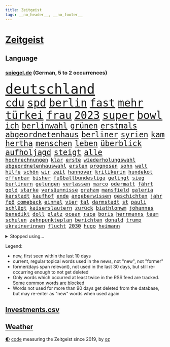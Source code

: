 ```yaml
---
title: Zeitgeist
tags: __no_header__, __no_footer__
---
```


# [Zeitgeist](https://oliz.io/zeitgeist/)

## Language

<h3><a href="https://www.spiegel.de" target="_blank">spiegel.de</a> (German, 5 to 2 occurrences)</h3>
<p style="font-family:monospace">
<span style="font-size:32pt"><a href="news_links.html#deutschland" class="current">deutschland</a></span>
<br>
<span style="font-size:25pt"><a href="news_links.html#cdu" class="current">cdu</a></span>
<span style="font-size:25pt"><a href="news_links.html#spd" class="current">spd</a></span>
<span style="font-size:25pt"><a href="news_links.html#berlin" class="current">berlin</a></span>
<span style="font-size:25pt"><a href="news_links.html#fast" class="current">fast</a></span>
<span style="font-size:25pt"><a href="news_links.html#mehr" class="current">mehr</a></span>
<span style="font-size:25pt"><a href="news_links.html#türkei" class="current">türkei</a></span>
<span style="font-size:25pt"><a href="news_links.html#frau" class="current">frau</a></span>
<span style="font-size:25pt"><a href="news_links.html#2023" class="current">2023</a></span>
<span style="font-size:25pt"><a href="news_links.html#super" class="current">super</a></span>
<span style="font-size:25pt"><a href="news_links.html#bowl" class="current">bowl</a></span>
<br>
<span style="font-size:18pt"><a href="news_links.html#ich" class="current">ich</a></span>
<span style="font-size:18pt"><a href="news_links.html#berlinwahl" class="current">berlinwahl</a></span>
<span style="font-size:18pt"><a href="news_links.html#grünen" class="current">grünen</a></span>
<span style="font-size:18pt"><a href="news_links.html#erstmals" class="current">erstmals</a></span>
<span style="font-size:18pt"><a href="news_links.html#abgeordnetenhaus" class="current">abgeordnetenhaus</a></span>
<span style="font-size:18pt"><a href="news_links.html#berliner" class="current">berliner</a></span>
<span style="font-size:18pt"><a href="news_links.html#syrien" class="current">syrien</a></span>
<span style="font-size:18pt"><a href="news_links.html#kam" class="current">kam</a></span>
<span style="font-size:18pt"><a href="news_links.html#hertha" class="current">hertha</a></span>
<span style="font-size:18pt"><a href="news_links.html#menschen" class="current">menschen</a></span>
<span style="font-size:18pt"><a href="news_links.html#leben" class="current">leben</a></span>
<span style="font-size:18pt"><a href="news_links.html#überblick" class="current">überblick</a></span>
<span style="font-size:18pt"><a href="news_links.html#aufholjagd" class="current">aufholjagd</a></span>
<span style="font-size:18pt"><a href="news_links.html#steigt" class="current">steigt</a></span>
<span style="font-size:18pt"><a href="news_links.html#alle" class="current">alle</a></span>
<br>
<span style="font-size:12pt"><a href="news_links.html#hochrechnungen" class="new">hochrechnungen</a></span>
<span style="font-size:12pt"><a href="news_links.html#klar" class="current">klar</a></span>
<span style="font-size:12pt"><a href="news_links.html#erste" class="current">erste</a></span>
<span style="font-size:12pt"><a href="news_links.html#wiederholungswahl" class="current">wiederholungswahl</a></span>
<span style="font-size:12pt"><a href="news_links.html#abgeordnetenhauswahl" class="current">abgeordnetenhauswahl</a></span>
<span style="font-size:12pt"><a href="news_links.html#ersten" class="current">ersten</a></span>
<span style="font-size:12pt"><a href="news_links.html#prognosen" class="current">prognosen</a></span>
<span style="font-size:12pt"><a href="news_links.html#sohn" class="current">sohn</a></span>
<span style="font-size:12pt"><a href="news_links.html#welt" class="current">welt</a></span>
<span style="font-size:12pt"><a href="news_links.html#hilfe" class="current">hilfe</a></span>
<span style="font-size:12pt"><a href="news_links.html#schön" class="current">schön</a></span>
<span style="font-size:12pt"><a href="news_links.html#wir" class="current">wir</a></span>
<span style="font-size:12pt"><a href="news_links.html#zeit" class="current">zeit</a></span>
<span style="font-size:12pt"><a href="news_links.html#hannover" class="current">hannover</a></span>
<span style="font-size:12pt"><a href="news_links.html#kritikerin" class="new">kritikerin</a></span>
<span style="font-size:12pt"><a href="news_links.html#hundekot" class="new">hundekot</a></span>
<span style="font-size:12pt"><a href="news_links.html#offenbar" class="current">offenbar</a></span>
<span style="font-size:12pt"><a href="news_links.html#bisher" class="current">bisher</a></span>
<span style="font-size:12pt"><a href="news_links.html#fußballbundesliga" class="current">fußballbundesliga</a></span>
<span style="font-size:12pt"><a href="news_links.html#gelingt" class="current">gelingt</a></span>
<span style="font-size:12pt"><a href="news_links.html#sieg" class="current">sieg</a></span>
<span style="font-size:12pt"><a href="news_links.html#berlinern" class="new">berlinern</a></span>
<span style="font-size:12pt"><a href="news_links.html#gelungen" class="current">gelungen</a></span>
<span style="font-size:12pt"><a href="news_links.html#verlassen" class="current">verlassen</a></span>
<span style="font-size:12pt"><a href="news_links.html#marco" class="current">marco</a></span>
<span style="font-size:12pt"><a href="news_links.html#odermatt" class="new">odermatt</a></span>
<span style="font-size:12pt"><a href="news_links.html#fährt" class="current">fährt</a></span>
<span style="font-size:12pt"><a href="news_links.html#gold" class="current">gold</a></span>
<span style="font-size:12pt"><a href="news_links.html#starke" class="current">starke</a></span>
<span style="font-size:12pt"><a href="news_links.html#versäumnisse" class="current">versäumnisse</a></span>
<span style="font-size:12pt"><a href="news_links.html#graham" class="current">graham</a></span>
<span style="font-size:12pt"><a href="news_links.html#mansfield" class="new">mansfield</a></span>
<span style="font-size:12pt"><a href="news_links.html#galeria" class="current">galeria</a></span>
<span style="font-size:12pt"><a href="news_links.html#karstadt" class="current">karstadt</a></span>
<span style="font-size:12pt"><a href="news_links.html#kaufhof" class="current">kaufhof</a></span>
<span style="font-size:12pt"><a href="news_links.html#ende" class="current">ende</a></span>
<span style="font-size:12pt"><a href="news_links.html#angeberwissen" class="current">angeberwissen</a></span>
<span style="font-size:12pt"><a href="news_links.html#geschichten" class="current">geschichten</a></span>
<span style="font-size:12pt"><a href="news_links.html#jahr" class="current">jahr</a></span>
<span style="font-size:12pt"><a href="news_links.html#fpö" class="current">fpö</a></span>
<span style="font-size:12pt"><a href="news_links.html#comeback" class="current">comeback</a></span>
<span style="font-size:12pt"><a href="news_links.html#einmal" class="current">einmal</a></span>
<span style="font-size:12pt"><a href="news_links.html#vier" class="current">vier</a></span>
<span style="font-size:12pt"><a href="news_links.html#tal" class="new">tal</a></span>
<span style="font-size:12pt"><a href="news_links.html#darmstadt" class="new">darmstadt</a></span>
<span style="font-size:12pt"><a href="news_links.html#st" class="current">st</a></span>
<span style="font-size:12pt"><a href="news_links.html#pauli" class="current">pauli</a></span>
<span style="font-size:12pt"><a href="news_links.html#schlägt" class="current">schlägt</a></span>
<span style="font-size:12pt"><a href="news_links.html#kaiserslautern" class="current">kaiserslautern</a></span>
<span style="font-size:12pt"><a href="news_links.html#zurück" class="current">zurück</a></span>
<span style="font-size:12pt"><a href="news_links.html#biathlonwm" class="new">biathlonwm</a></span>
<span style="font-size:12pt"><a href="news_links.html#johannes" class="current">johannes</a></span>
<span style="font-size:12pt"><a href="news_links.html#benedikt" class="current">benedikt</a></span>
<span style="font-size:12pt"><a href="news_links.html#doll" class="new">doll</a></span>
<span style="font-size:12pt"><a href="news_links.html#platz" class="current">platz</a></span>
<span style="font-size:12pt"><a href="news_links.html#ocean" class="current">ocean</a></span>
<span style="font-size:12pt"><a href="news_links.html#race" class="current">race</a></span>
<span style="font-size:12pt"><a href="news_links.html#boris" class="current">boris</a></span>
<span style="font-size:12pt"><a href="news_links.html#herrmanns" class="new">herrmanns</a></span>
<span style="font-size:12pt"><a href="news_links.html#team" class="current">team</a></span>
<span style="font-size:12pt"><a href="news_links.html#schulen" class="current">schulen</a></span>
<span style="font-size:12pt"><a href="news_links.html#zehnpunkteplan" class="new">zehnpunkteplan</a></span>
<span style="font-size:12pt"><a href="news_links.html#berichten" class="current">berichten</a></span>
<span style="font-size:12pt"><a href="news_links.html#donald" class="current">donald</a></span>
<span style="font-size:12pt"><a href="news_links.html#trump" class="current">trump</a></span>
<span style="font-size:12pt"><a href="news_links.html#ukrainerinnen" class="current">ukrainerinnen</a></span>
<span style="font-size:12pt"><a href="news_links.html#flucht" class="current">flucht</a></span>
<span style="font-size:12pt"><a href="news_links.html#2030" class="current">2030</a></span>
<span style="font-size:12pt"><a href="news_links.html#hugo" class="current">hugo</a></span>
<span style="font-size:12pt"><a href="news_links.html#heimann" class="new">heimann</a></span>
</p>
<details>
<summary>Stopped using...</summary>
<p class="former" style="font-size:12pt">
draußen(843) humanitäre(843) regel(843) esken(842) serien(842) autofahrer(841) coronainfektion(841) coronaregeln(841) entdeckten(841) gerechtigkeit(841) investieren(841) privaten(841) walter(841) ausländische(840) strafen(840) sänger(840) tödlicher(840) diskriminierung(839) erheblich(839) lukaschenko(839) schoss(839) versehentlich(839) äthiopien(839) bahnhof(838) beschimpft(838) beschließt(838) besonderen(838) geburtstag(838) hebt(838) jagd(838) kochinstitut(838) kontrollieren(838) pariser(838) parteitag(838) quarantäne(838) suspendiert(838) vergeben(838) williams(838) begleitet(837) illegalen(837) internationaler(837) kämpfe(837) neuem(837) bestimmt(836) coronazahlen(836) konflikte(836) sichern(836) stürmer(836) videobotschaft(836) bekanntesten(835) beschließen(835) bittere(835) dementiert(835) geändert(835) metropole(835) position(835) sicherte(835) warf(835) widerspruch(835) bmw(834) coronakrise(834) einreisen(834) einzelne(834) gastgeber(834) infektionen(834) negativ(834) oberbürgermeister(834) rasant(834) schweigen(834) staatschef(834) voraus(834) weisen(834) csuchef(833) fußballer(833) roman(833) umstritten(833) versuchte(833) wege(833) zusammenhang(833) abstimmen(832) berlins(832) breitet(832) dachte(832) nord(832) priester(832) souverän(832) unterstützer(832) veranstalter(832) wies(832) durfte(831) gegenteil(831) rechts(831) verhängen(831) kaputt(830) sports(830) untersuchungsausschuss(830) vermeiden(830) crash(829) davor(829) entsetzen(829) abschaffen(828) bilden(828) deal(828) simon(828) bundestrainer(827) distanz(827) moskaus(827) stieg(827) via(827) erfunden(826) homeoffice(826) philipp(826) polnische(826) tokio(826) aufgenommen(825) höhe(825) gesetze(824) klinik(824) geflogen(823) steckte(823) feld(822) signalisiert(821) dar(820) entwickeln(820) meinen(820) spektakulären(820) katholischen(819) mercedes(819) schwierige(819) sendung(819) tiefen(818) unterschied(818) gabriel(817) wunder(816) führenden(815) frisch(814) schrecken(814) erfolgreichsten(813) züge(813) erstochen(812) strengen(812) vorgegangen(812) museum(811) prognose(811) insassen(808) tisch(808) enorme(805) thüringer(803) hinweis(801) intensivstation(800) schützt(798) türen(798) angeboten(797) lebensgefährlich(796) farbe(784) staatsoberhaupt(783) größe(777) wmtitel(776) politischer(769) berühmtesten(764) einfache(764) explodiert(759) stopp(759) londons(751) uskapitol(749) langjährige(731) lehrerin(717) unwahrscheinlich(717) extremwetter(715) kannte(705) kryptowährungen(700) josef(699) militärjunta(694) erschoss(668) belgische(661) joseph(648) umständen(641) potsdamer(614) notenbank(607) vorsicht(598) unwettern(580) staatschefs(578) terroranschlag(577) strikt(576) zwingen(569) schrumpft(566) veröffentlichung(566) las(547) vegas(547) karrierecoach(546) dankte(540) japans(535) höchstwert(534) gestern(533) binden(524) ali(522) jahrzehnt(520) alternative(517) übertragen(517) schürt(515) anhängern(514) angestellten(507) atombombe(502) hawaii(502) preiserhöhungen(502) integration(495) entstanden(489) beeinflusst(477) verschlechtert(475) mehrfamilienhaus(472) krankenkassen(467) gaspreise(463) stau(463) betrunken(462) saal(462) verwerfungen(461) shanghai(459) messenger(457) ampelparteien(454) magazin(454) obersten(453) verläuft(453) rosa(450) hals(449) radikaler(449) fotografin(443) bekannteste(442) fahndet(438) michel(432) gewaltsamen(427) strompreise(426) stephen(422) zustande(422) explodieren(420) meta(420) rekordsumme(418) waffenruhe(417) beliebten(414) vergabe(414) management(412) behält(411) erwiesen(410) kriegs(408) fdpminister(407) pessimistisch(407) problematisch(399) marcus(397) getäuscht(394) spielplan(392) organisiert(391) bafög(389) gefühle(389) pelé(384) flugzeugen(383) krim(379) bundesaußenministerin(378) desto(378) luhansk(378) waffenstillstand(378) einstellung(377) neuwagen(377) soldat(377) expremier(374) unterscheiden(368) report(365) unabhängiger(363) iraner(362) bestürzt(360) operation(360) trick(360) dresdner(359) einheiten(358) horror(353) m(350) kernkraftwerke(348) beckham(345) 17jährige(343) herum(342) schuster(337) verspätungen(337) anhalten(336) torwart(335) air(333) lehnte(328) besetzte(326) gestärkt(325) sportart(325) verspätet(325) bevorstehende(324) unsicher(324) unmittelbar(322) schildern(321) analysen(320) vertreten(315) hochrangigen(312) landung(311) invasoren(309) unabhängig(304) oligarch(298) vergeltung(297) königsklasse(294) untergebracht(294) ball(293) ausstieg(292) pole(292) dmitrij(288) handys(288) segen(286) weitermachen(283) arbeitslosigkeit(280) euroraum(280) geheimdienstinformationen(280) ertrinken(279) großmutter(279) behoben(277) warteten(275) großoffensive(274) umstände(273) qualifikation(271) schau(270) versöhnung(266) verspätung(262) prominenten(260) vogel(260) psychiatrie(259) rüsten(258) ehrt(256) zustände(255) niedergeschlagen(254) kinderinterview(253) ran(252) viral(251) ex(250) verdrängt(250) girl(249) spottet(249) stagniert(247) beatrix(246) homosexuelle(246) homosexuellen(246) cannabis(245) hadert(244) unobericht(244) anerkennen(243) brennende(243) anwältin(239) royale(238) straßenverkehr(238) versinkt(238) bedrohte(237) spdgeneralsekretär(237) verbrennungsmotor(236) wettert(236) kandidat(234) naturkatastrophen(234) panne(233) ulrich(231) verhaftung(231) lng(230) führungskräfte(229) lenkt(228) edeka(227) senegal(227) tvinterview(224) hast(223) camilla(221) drin(221) anlauf(220) eurozone(218) alzheimer(216) fehlten(216) baum(215) spdchefin(215) beteuert(214) zeichnungen(214) fehlstart(213) plakate(212) brasilianer(211) olympiasiegerin(211) stehende(211) comingout(209) instrument(209) tirol(208) übergewinne(208) beurlaubt(206) verteilen(206) olympiasieger(205) vize(205) reparationen(204) billig(203) dramatische(203) gottschalk(203) säure(202) versorgen(202) lieferengpässe(200) barrikaden(198) brennstäbe(198) entfernen(198) total(198) verkehrsministerium(198) weiterlaufen(197) weltraum(197) anschlags(196) eingeschlagen(196) extra(196) handgemenge(194) gescheiterten(193) schlangen(193) 17jähriger(192) agenda(192) strompreis(192) gelbe(191) verleihung(190) toilette(189) czaja(187) funktion(185) glänzte(185) spielberg(185) kürzungen(181) usdemokraten(181) beamtenbund(180) etlichen(180) gehirn(179) weltspitze(178) 82(177) wichtigster(177) farce(176) feierabend(176) hingelegt(176) kilowattstunde(176) neukölln(176) virginia(176) leitzins(175) nachhaltigkeit(175) britischem(174) salz(174) umgehend(174) cdugeneralsekretär(173) strikte(173) aufbau(172) hetze(172) kapitols(172) protestbewegung(172) psychischen(172) quatsch(172) vereinbarten(172) delegation(171) mithäftling(171) dreijähriger(170) solidarisierte(169) kapazität(168) wütet(167) bürgergeld(166) fußballlegende(166) globes(166) mithalten(166) rekruten(166) düsteren(165) zerstörungen(165) 2022/23(163) indirekt(163) myanmars(163) spitzen(163) hinterlegt(162) klimabilanz(162) renditen(162) angeordnete(161) treffern(161) erlässt(160) europameisterschaft(160) gründete(160) lindsey(159) marvin(159) nachsehen(159) verschärfung(159) bundesratspräsident(158) usrepräsentantenhauses(158) viking(158) zurückhalten(158) films(157) energiesicherheit(156) abwehren(155) ernstfall(154) produzent(154) gehackt(152) rechter(151) reiten(151) unruhen(151) vizepräsident(151) zugspitze(151) stechen(150) kreise(149) boni(148) richtete(148) vergisst(148) wackelige(148) gendern(147) gerichtlich(147) randale(147) verurteilter(147) rappers(146) geprallt(144) satellitenbilder(144) bonus(143) patzte(143) ökologisch(143) strategen(142) veraltete(142) road(141) routinierter(141) krankenwagen(140) kündigung(140) marschflugkörper(140) verhaltens(140) dient(139) energiepolitik(139) verbrachte(139) rätseln(138) hurrikan(137) reinigung(136) rügt(136) landesarbeitsgericht(134) begrenzte(133) abwasser(132) aufgehalten(132) digitalminister(132) volkswirte(132) freigegeben(131) jahrhunderts(131) ernüchternd(129) gesetzten(129) bewusstlos(128) grippe(127) gutem(127) onlineshopping(127) ausgenutzt(126) sechsten(126) fachleuten(125) inspiziert(125) modernes(125) 2050(124) sportlerin(124) defizite(123) kollegin(123) militärexperte(123) mitbekommen(123) vereinbarung(123) zahnarzt(123) monatlich(122) sechsjähriger(122) spencer(122) wahlgang(122) abbey(121) überraschender(121) zusage(120) barrymore(118) drew(118) mittelstand(118) verstaatlichung(118) abwahl(117) billigtarif(117) fabrik(117) liebte(115) steven(115) abwesenheit(114) erschließen(114) medizinischen(114) neuerlichen(114) pr(114) spezialeinheit(114) enormen(113) treibhausgase(113) elbphilharmonie(112) globe(112) königshauses(112) spiderman(112) tendenz(112) frischen(111) ulf(111) mobilmachung(110) aufgehen(109) erweist(109) konjunkturprognosen(108) militärexperten(108) monaco(108) mikroplastik(107) schlechtes(107) unovollversammlung(107) brunsbüttel(106) desolate(106) gefährlichsten(106) ifo(106) 300000(105) anschluss(105) arbeiter(105) verachtung(105) einkauf(104) noah(104) überfahren(104) wmfinale(103) bevorstehen(102) möge(102) podolski(102) regierenden(102) überflutete(102) blau(101) mary(101) verstörend(101) bolsonaros(100) metas(100) ächzen(100) ablenkungsmanöver(99) bundeshaushalt(99) haustür(98) inácio(98) luiz(98) verunglückte(98) akteure(97) erfüllen(97) margrethe(97) werbekunden(97) baupreise(96) geplantes(96) klassiker(96) kurt(96) professioneller(96) schlachtfeld(96) winkt(96) blaue(95) finanzmärkte(95) nachkommen(95) straffrei(95) agent(93) autohersteller(93) cyberangriff(93) göttingen(93) operiert(93) trage(92) vergibt(92) vorzeitigen(92) minsk(91) schauspielerinnen(91) verschaffen(91) africa(90) exbotschafter(90) jederzeit(90) katholischer(90) strafstoß(90) verbrecher(90) zentralratspräsident(90) beerdigt(89) bulgarische(89) gerechte(89) hob(89) laptops(89) requiem(89) erfuhren(88) klischees(88) räumlichkeiten(88) solidarisiert(88) westküste(88) wilhelmshaven(88) wünschte(88) antiterroreinsatz(87) formel1team(87) hockenheim(87) pfefferspray(87) rücktrittsforderungen(87) sinnlos(87) verfünffacht(87) weltall(87) beantragen(86) carolina(86) erleichterung(86) philosophie(86) scheuen(86) auswanderer(85) bernstein(85) champagner(85) geschmack(85) intakt(85) kronzeuge(85) rasanten(85) telefonieren(85) autorinnen(84) coronafälle(84) ehrlichkeit(84) grippewelle(84) kremlgegner(84) urteile(84) bundespolitiker(83) erfolgsrezept(83) p(83) simpson(83) 75jährigen(82) beleuchtung(82) cannabislegalisierung(82) dihk(82) oftmals(82) zeitgemäß(82) zugeständnisse(82) zäh(82) angeht(81) gebastelt(81) harrt(81) vielversprechend(81) absichern(80) kindesmissbrauchs(80) kredite(80) misshandlung(80) optik(80) vodafone(80) weitergabe(80) anläufe(79) geschaffen(79) terrorismus(79) unzulässig(79) uskonzern(79) verbrechens(79) volkes(79) armin(78) diversität(78) limit(78) spion(78) antreibt(77) erforderliche(77) gestorbenen(77) husten(77) montgomery(77) museums(77) schilderungen(77) arzneien(76) beseitigen(76) kindergeburtstag(76) kolleginnen(76) zentralrats(76) loben(75) merken(75) stünden(75) testament(75) wohnungsnot(75) 1923(74) blüte(74) einschüchterung(74) frederik(74) gepriesen(74) gleise(74) petersplatz(74) verbannen(74) bedienen(73) düstere(73) krankenhausreform(73) meuterei(73) pistole(73) verunsichert(73) high(72) köstlich(72) menschenrechtsbeauftragte(72) redet(72) regenwald(72) anleitung(71) aufmarschiert(71) aufstellen(71) marderpanzer(71) schmälert(71) tournee(71) trainierte(71) usfirma(71) wundermittel(71) kaserne(70) klimaschutzbewegung(70) unterkommen(70) usamerikanerin(70) enttarnt(69) glaubhaft(69) iranproteste(69) migrationshintergrund(69) traumatisiert(69) zurückzubekommen(69) aufenthalt(68) bowie(68) dienste(68) diplomatie(68) privatjets(68) seenot(68) stimmten(68) adolf(67) böhmermann(67) einmischung(67) rezessionssorgen(67) zugreifen(67) brandmann(66) deklarierte(66) foxconn(66) kürzeren(66) positionspapier(66) staates(66) vielem(66) dividenden(65) eindringling(65) emily(65) formiert(65) ftx(65) kohlekraft(65) kryptobörse(65) nötigen(65) rabatten(65) bengvir(64) desolaten(64) düster(64) itamar(64) milden(64) profit(64) schulter(64) seattle(64) freitagmorgen(63) konstatiert(63) neuerung(63) verderben(63) zuspitzen(63) abzusichern(62) bankmanfried(62) dawid(62) durchschnitt(62) hinterbliebene(62) kubacki(62) liberale(62) rsv(62) stimmzettel(62) xvi(62) amber(61) handynutzer(61) kleineren(61) lanz(61) milliardeninvestitionen(61) regimekritiker(61) vollzogen(61) hirn(60) nevada(60) erkrankten(59) essens(59) frische(59) gitarre(59) godfather(59) industrienationen(59) kabinettsmitglied(59) mcdonald's(59) ultrarechte(59) guangzhou(58) netanyahus(58) polarisierung(58) ratzinger(58) unberührt(58) ausdrücklich(57) hsvprofi(57) leichte(57) lydon(57) pünktlichkeit(57) sexpistolssänger(57) wechselte(57) zehntausenden(57) abgeschwächt(56) amtsgericht(56) iggy(56) kanzlerkandidatur(56) schirm(56) 56(55) alidoosti(55) barbarei(55) beauftragen(55) geschüttelt(55) giftet(55) misslungene(55) mitgliedern(55) steigern(55) steuerpolitik(55) taraneh(55) testspiel(55) elektromobilität(54) hill(54) integrität(54) penis(54) republikanischen(54) sturmgewehr(54) terence(54) todesurteil(54) fahrradunfall(53) kommentiert(53) matt(53) nflspiel(53) organisatoren(53) sprengfalle(53) telefónica(53) umstürzende(53) auflaufen(52) fad(52) heels(52) pandemieregeln(52) rückschritt(52) schulessen(52) südchinesischen(52) verruf(52) begleiterin(51) beispiellosen(51) durcheinander(51) festgenommener(51) kapitolsturm(51) sexualstraftäter(51) adler(50) duda(50) entschlüsselt(50) gegenentwurf(50) geldhaus(50) gespeichert(50) gläubiger(50) niño(50) betriebssystem(49) hintergründen(49) verschlafen(49) windows(49) abgenommen(48) dfbelf(48) epidemiologe(48) frischer(48) gewechselt(48) russlandgeschäfte(48) 750000(47) angerufen(47) evakuierungen(47) flügel(47) militante(47) mächtige(47) o2(47) überfüllte(47) schutzanzügen(46) 2009(45) düsteres(45) eingewiesen(45) korruptionsermittlungen(45) mitreißenden(45) stromerzeuger(45) wetten(45) wu(45) 32jährigen(44) aussprache(44) erfolgschancen(44) labor(44) notwendigen(44) orthodoxen(44) unnötig(44) begleitung(43) fdpmann(43) foxconnwerk(43) kiewer(43) mangelnder(43) metalband(43) neuland(43) regierungskritischer(43) zugelassene(43) abbaggern(42) chirurg(42) erstickt(42) mahnung(42) neueigentümer(42) paartherapeuten(42) persönlichkeit(42) stadtrat(42) wmaus(42) bedauern(41) berufsaussichten(41) drastischer(41) fasern(41) fiktives(41) geschosse(41) liebeslied(41) monsterwelle(41) schengenraum(41) sicherheitsrisiko(41) techniker(41) wahren(41) fehl(40) hautkrebsvorsorge(40) schusswechsel(40) unterhalt(40) verbündete(40) weitesten(40) geerbt(39) hausaufgaben(39) jüdisches(39) streitkräften(39) ubahn(39) werbeverbot(39) ölpreisdeckel(39) einbürgerung(38) gefallene(38) kehrseite(38) laschet(38) ansatz(37) dienstwagen(37) ecke(37) festzunehmen(37) göttlichen(37) handelspartner(37) jill(37) kaution(37) lichtblick(37) prämie(37) reihenfolge(37) rekordhoch(37) tvexperte(37) unangemessen(37) wonder(37) alarmsignal(36) anwendung(36) befördern(36) großkonzerne(36) lebenszeit(36) totschlags(36) verstärkung(36) alltägliche(35) biathletinnen(35) biontech(35) chefredakteur(35) homophober(35) innsbruck(35) mehrheitlich(35) unbegründet(35) uneinig(35) unternehmenschef(35) venus(35) biathlonweltcup(34) exbundeskanzler(34) fabuliert(34) favoritencheck(34) kammerspiel(34) nordostseekanal(34) skisaison(34) spender(34) trainerstab(34) grand(33) lahmlegen(33) peinlich(33) pfarrer(33) rind(33) zäsur(33) frühjahrsoffensive(32) grassiert(32) lebensversicherungen(32) lockert(32) reisepass(32) sparte(32) todesurteile(32) vorletzten(32) besonderer(31) centers(31) cloppenburg(31) gläubige(31) senatorin(31) steine(31) tschüs(31) umgeben(31) eingestehen(30) elementary(30) ftxgründer(30) millionenpublikum(30) reformvorschläge(30) umbauen(30) verspätete(30) ölfeld(30) 32jährige(29) fremden(29) importe(29) nhl(29) schärferes(29) vakzine(29) überbieten(29) afdpolitikerin(28) klimafreundlichen(28) merkwürdige(28) rammt(28) storch(28) übersterblichkeit(28) brustkrebs(27) explodierte(27) feuerwerk(27) regisseurs(27) selbstständige(27) unnötigen(27) ducks(26) gefälschten(26) juwelen(26) unterm(26) waffenhilfe(26) argentinischen(25) attentäter(25) banshees(25) belästigungsvorwürfe(25) filmstudio(25) frührentner(25) inisherin(25) bellenhaus(24) doppelten(24) unbeeindruckt(24) 1988(23) autoritäre(23) erfährt(23) eroberung(23) etablieren(23) käse(23) nachteil(23) patchworkfamilien(23) sagten(23) verdreifacht(23) vierschanzentournee(23) boom(22) granate(22) schwarzarbeit(22) vorstand(22) darlehen(21) giert(21) kranken(21) waffenrechts(21) dartswm(20) gerwen(20) hinziehen(20) lieferbar(20) medienschelte(20) missbrauchsvorwürfen(20) reederei(20) wiederholungstäter(20) center(19) einspringen(19) gläubigen(19) hussey(19) rekordjahr(19) rüstet(19) säuglings(19) unschuld(19) volkswagenkonzern(19) fargo(18) klimaschützern(18) lindern(18) pontifex(18) unpünktlich(18) wandte(18) wells(18) besserung(17) etabliert(17) fassen(17) stunt(17) wintersturm(17) ayatollah(16) einträge(16) gültig(16) instabiler(16) klimaterroristen(16) modellrechnungen(16) unwort(16) verlangsamt(16) wahnsinn(16) weihnachtsfest(16) zoll(16) flüchtig(15) halbherzige(15) offensiven(15) bundesfinanzministerium(14) dark(14) gebürtige(14) kantinenessen(14) protagonisten(14) schwulen(14) vatikanstadt(14) familiengeheimnis(13) foodwatch(13) oberhaupt(13) psychologen(13) schnees(13) verbote(13) vornamen(13) anzusprechen(12) glass(12) kirchen(12) onion(12) springen(12) straßenbahn(12) stunts(12) 2038(11) autobauers(11) bolsonaroanhänger(11) cohen(11) notfallsanitäter(11) quarantänepflicht(11)
</p>
</details>
<p>Legend:
<ul>
<li><span class="new">new</span>, first seen within the last 10 days</li>
<li><span class="current">current</span>, regular topical words used in the news, not "new", not "former"</li>
<li><span class="former">former(days span relevant)</span>, not used in the last 30 days, but still re-occurring enough to not get deleted</li>
<li>Only words which occurred at least twice in the RSS feed are tracked. <a href="language/filters.py">Some common words are blocked</a></li>
<li>Words not used for more than 90 days get deleted from the database, but may re-enter as "new" words when used again</li>
</ul>
</p>

## [Investments](investments.html)[.csv](investments.csv)

## [Weather](weather.html)

<footer>
<a href="javascript:toggleTheme()" class="nav">🌓</a>
<a href="https://github.com/ooz/zeitgeist">code</a> measuring the Zeitgeist since 2019, by <a href="https://oliz.io">oz</a>
</footer>
